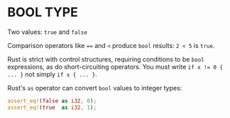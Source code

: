 # BOOL TYPE

Two values: `true` and `false`

Comparison operators like `==` and `<` produce `bool` results: `2 < 5` is
`true`.

Rust is strict with control structures, requiring conditions to be `bool`
expressions, as do short-circuiting operators. You must write
`if x != 0 { ... }` not simply `if x { ... }`.

Rust's `as` operator can convert `bool` values to integer types:

```rust
assert_eq!(false as i32, 0);
assert_eq!(true  as i32, 1);
```
